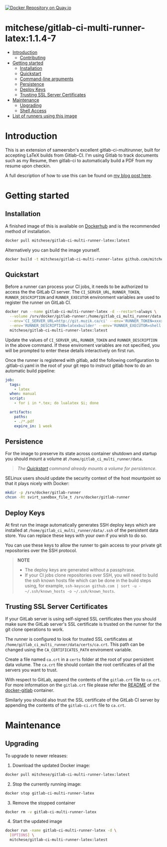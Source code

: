 
[![Docker Repository on Quay.io](https://quay.io/repository/mitchese/docker-gitlab-ci-multi-runner-latex/status "Docker Repository on Quay.io")](https://quay.io/repository/mitchese/docker-gitlab-ci-multi-runner-latex)


# mitchese/gitlab-ci-multi-runner-latex:1.1.4-7

- [Introduction](#introduction)
  - [Contributing](#contributing)
- [Getting started](#getting-started)
  - [Installation](#installation)
  - [Quickstart](#quickstart)
  - [Command-line arguments](#command-line-arguments)
  - [Persistence](#persistence)
  - [Deploy Keys](#deploy-keys)
  - [Trusting SSL Server Certificates](#trusting-ssl-server-certificates)
- [Maintenance](#maintenance)
  - [Upgrading](#upgrading)
  - [Shell Access](#shell-access)
- [List of runners using this image](#list-of-runners-using-this-image)

# Introduction

This is an extension of sameersbn's excellent gitlab-ci-multirunner, built for accepting LaTeX builds from Gitlab-CI. I'm using Gitlab to track documents such as my Resume, then gitlab-ci to automatically build a PDF from my resume upon checkin.

A full description of how to use this can be found on [my blog post here](https://www.muzik.ca/).

# Getting started

## Installation

A finished image of this is available on [Dockerhub](https://hub.docker.com/r/mitchese/docker-gitlab-ci-multi-runner-latex) and is the recommended method of installation.

```bash
docker pull mitchese/gitlab-ci-multi-runner-latex:latest
```

Alternatively you can build the image yourself.

```bash
docker build -t mitchese/gitlab-ci-multi-runner-latex github.com/mitchese/docker-gitlab-ci-multi-runner-latex
```

## Quickstart

Before a runner can process your CI jobs, it needs to be authorized to access the the GitLab CI server. The `CI_SERVER_URL`, `RUNNER_TOKEN`, `RUNNER_DESCRIPTION` and `RUNNER_EXECUTOR` environment variables are used to register the runner on GitLab CI.

```bash
docker run --name gitlab-ci-multi-runner-latex -d --restart=always \
  --volume /srv/docker/gitlab-runner:/home/gitlab_ci_multi_runner/data \
  --env='CI_SERVER_URL=http://git.muzik.ca/ci' --env='RUNNER_TOKEN=xxxxxxxxx' \
  --env='RUNNER_DESCRIPTION=latexbuilder' --env='RUNNER_EXECUTOR=shell' \
  mitchese/gitlab-ci-multi-runner-latex:latest
```

Update the values of `CI_SERVER_URL`, `RUNNER_TOKEN` and `RUNNER_DESCRIPTION` in the above command. If these enviroment variables are not specified, you will be prompted to enter these details interactively on first run.

Once the runner is registered with gitlab, add the following configuration to .gitlab-ci.yaml in the root of your git repo to instruct gitlab how to do an automatic build pipeline: 

```yaml
job:
  tags:
    - latex
  when: manual
  script:
    - for i in *.tex; do lualatex $i; done

  artifacts:
    paths:
    - ./*.pdf
    expire_in: 1 week
```

## Persistence

For the image to preserve its state across container shutdown and startup you should mount a volume at `/home/gitlab_ci_multi_runner/data`.

> *The [Quickstart](#quickstart) command already mounts a volume for persistence.*

SELinux users should update the security context of the host mountpoint so that it plays nicely with Docker:

```bash
mkdir -p /srv/docker/gitlab-runner
chcon -Rt svirt_sandbox_file_t /srv/docker/gitlab-runner
```

## Deploy Keys

At first run the image automatically generates SSH deploy keys which are installed at `/home/gitlab_ci_multi_runner/data/.ssh` of the persistent data store. You can replace these keys with your own if you wish to do so.

You can use these keys to allow the runner to gain access to your private git repositories over the SSH protocol.

> **NOTE**
>
> - The deploy keys are generated without a passphrase.
> - If your CI jobs clone repositories over SSH, you will need to build the ssh known hosts file which can be done in the build steps using, for example, `ssh-keyscan github.com | sort -u - ~/.ssh/known_hosts -o ~/.ssh/known_hosts`.

## Trusting SSL Server Certificates

If your GitLab server is using self-signed SSL certificates then you should make sure the GitLab server's SSL certificate is trusted on the runner for the git clone operations to work.

The runner is configured to look for trusted SSL certificates at `/home/gitlab_ci_multi_runner/data/certs/ca.crt`. This path can be changed using the `CA_CERTIFICATES_PATH` enviroment variable.

Create a file named `ca.crt` in a `certs` folder at the root of your persistent data volume. The `ca.crt` file should contain the root certificates of all the servers you want to trust.

With respect to GitLab, append the contents of the `gitlab.crt` file to `ca.crt`. For more information on the `gitlab.crt` file please refer the [README](https://github.com/sameersbn/docker-gitlab/blob/master/README.md#ssl) of the [docker-gitlab](https://github.com/sameersbn/docker-gitlab) container.

Similarly you should also trust the SSL certificate of the GitLab CI server by appending the contents of the `gitlab-ci.crt` file to `ca.crt`.

# Maintenance

## Upgrading

To upgrade to newer releases:

  1. Download the updated Docker image:

  ```bash
  docker pull mitchese/gitlab-ci-multi-runner-latex:latest
  ```

  2. Stop the currently running image:

  ```bash
  docker stop gitlab-ci-multi-runner-latex
  ```

  3. Remove the stopped container

  ```bash
  docker rm -v gitlab-ci-multi-runner-latex
  ```

  4. Start the updated image

  ```bash
  docker run -name gitlab-ci-multi-runner-latex -d \
    [OPTIONS] \
    mitchese/gitlab-ci-multi-runner-latex:latest
  ```
